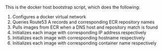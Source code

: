 This is the docker host bootstrap script, which does the following:

1. Configures a docker virtual network
2. Queries Route53 A records and corresponding ECR repository names
3. Pulls images from ECR when a DNS host and repository match is found
4. Initializes each image with corresponding IP address respectively
5. Initializes each image with corresponding hostname respectively
6. Initializes each image with corresponding container name respectively
